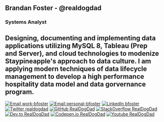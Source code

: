 ## Brandan Foster - @realdogdad
### Systems Analyst

Designing, documenting and implementing data applications utilizing MySQL 8, Tableau (Prep and Server), and cloud technologies to modenize Staypineapple's approach to data culture.
I am applying modern techniques of data lifecycle management to develop a high performance hospitality data model and data gorvernance program.
---
[![Email work-bfoster](https://img.shields.io/badge/Email-bfoster@staypineapple.com-00843d?style=for-the-badge&logo=googlemail)](mailto:bfoster@staypineapple.com)
[![Email personal-bfoster](https://img.shields.io/badge/Email-brandan@getfoster.net-8B89CC?style=for-the-badge&logo=ProtonMail)](mailto:brandan@getfoster.net)
[![LinkedIn bfoster](https://img.shields.io/badge/LinkedIn-realdogdad-0A66C2?style=for-the-badge&logo=linkedin)](https://www.linkedin.com/in/RealDogDad/)
[![Twitter realdogdad](https://img.shields.io/badge/Twitter-@real_dog_dad-9cf?style=for-the-badge&logo=twitter)](https://twitter.com/real_dog_dad)
[![GitHub RealDogDad](https://img.shields.io/badge/GitHub-@RealDogDad-181717?style=for-the-badge&logo=github)](https://github.com/RealDogDad)
[![StackOverflow RealDogDad](https://img.shields.io/badge/StackOverFlow-@RealDogDad-181717?style=for-the-badge&logo=stackoverflow)](https://github.com/RealDogDad)
[![Dev.to RealDogDad](https://img.shields.io/badge/Dev.to-@RealDogDad-181717?style=for-the-badge&logo=dev.to)](https://dev.to/realdogdad)
[![Codepen.io RealDogDad](https://img.shields.io/badge/Codepen-@RealDogDad-181717?style=for-the-badge&logo=codepen)](https://codepen.io/RealDogDad)
[![Youtube RealDogDad](https://img.shields.io/badge/Youtube-@RealDogDad-181717?style=for-the-badge&logo=youtube)](https://www.youtube.com/realdogdad)
